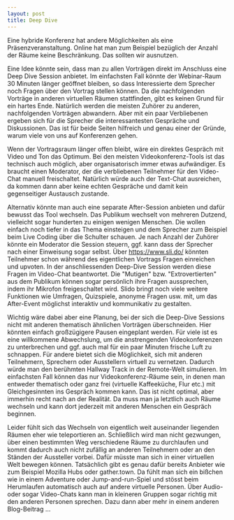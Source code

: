 ```yaml
---
layout: post
title: Deep Dive
---
```


Eine hybride Konferenz hat andere Möglichkeiten als eine Präsenzveranstaltung. Online hat man zum Beispiel bezüglich der Anzahl der Räume keine Beschränkung. Das sollten wir ausnutzen.

Eine Idee könnte sein, dass man zu allen Vorträgen direkt im Anschluss eine Deep Dive Session anbietet. Im einfachsten Fall könnte der Webinar-Raum 30 Minuten länger geöffnet bleiben, so dass Interessierte dem Sprecher noch Fragen über den Vortrag stellen können. Da die nachfolgenden Vorträge in anderen virtuellen Räumen stattfinden, gibt es keinen Grund für ein hartes Ende. Natürlich werden die meisten Zuhörer zu anderen, nachfolgenden Vorträgen abwandern. Aber mit ein paar Verbliebenen ergeben sich für die Sprecher die interessantesten Gespräche und Diskussionen. Das ist für beide Seiten hilfreich und genau einer der Gründe, warum viele von uns auf Konferenzen gehen.

Wenn der Vortragsraum länger offen bleibt, wäre ein direktes Gespräch mit Video und Ton das Optimum. Bei den meisten Videokonferenz-Tools ist das technisch auch möglich, aber organisatorisch immer etwas aufwändiger. Es braucht einen Moderator, der die verbliebenen Teilnehmer für den Video-Chat manuell freischaltet. Natürlich würde auch der Text-Chat ausreichen, da kommen dann aber keine echten Gespräche und damit kein gegenseitiger Austausch zustande.   

Alternativ könnte man auch eine separate After-Session anbieten und dafür bewusst das Tool wechseln. Das Publikum wechselt von mehreren Dutzend, vielleicht sogar hunderten zu einigen wenigen Menschen. Die wollen einfach noch tiefer in das Thema einsteigen und dem Sprecher zum Beispiel beim Live Coding über die Schulter schauen. Je nach Anzahl der Zuhörer könnte ein Moderator die Session steuern, ggf. kann dass der Sprecher nach einer Einweisung sogar selbst. Über https://www.sli.do/ könnten Teilnehmer schon während des eigentlichen Vortrags Fragen einreichen und upvoten. In der anschliessenden Deep-Dive Session werden diese Fragen im Video-Chat beantwortet. Die "Mutigen" bzw. "Extrovertierten" aus dem Publikum können sogar persönlich ihre Fragen aussprechen, indem ihr Mikrofon freigeschaltet wird. Slido bringt noch viele weitere Funktionen wie Umfragen, Quizspiele, anonyme Fragen usw. mit, um das After-Event möglichst interaktiv und kommunikativ zu gestalten.

Wichtig wäre dabei aber eine Planung, bei der sich die Deep-Dive Sessions nicht mit anderen thematisch ähnlichen Vorträgen überschneiden. Hier könnten einfach großzügigere Pausen eingeplant werden. Für viele ist es eine willkommene Abwechslung, um die anstrengenden Videokonferenzen zu unterbrechen und ggf. auch mal für ein paar Minuten frische Luft zu schnappen. Für andere bietet sich die Möglichkeit, sich mit anderen Teilnehmern, Sprechern oder Ausstellern virtuell zu vernetzen. Dadurch würde man den berühmten Hallway Track in der Remote-Welt simulieren. Im einfachsten Fall können das nur Videokonferenz-Räume sein, in denen man entweder thematisch oder ganz frei (virtuelle Kaffeeküche, Flur etc.) mit Gleichgesinnten ins Gespräch kommen kann. Das ist nicht optimal, aber immerhin recht nach an der Realität. Da muss man ja letztlich auch Räume wechseln und kann dort jederzeit mit anderen Menschen ein Gespräch beginnen. 

Leider fühlt sich das Wechseln von eigentlich weit auseinander liegenden Räumen eher wie teleportieren an. Schließlich wird man nicht gezwungen, über einen bestimmten Weg verschiedene Räume zu durchlaufen und kommt dadurch auch nicht zufällig an anderen Teilnehmern oder an den Ständen der Aussteller vorbei. Dafür müsste man sich in einer virtuellen Welt bewegen können. Tatsächlich gibt es genau dafür bereits Anbieter wie zum Beispiel Mozilla Hubs oder gather.town. Da fühlt man sich ein bißchen wie in einem Adventure oder Jump-and-run-Spiel und stösst beim Herumlaufen automatisch auch auf andere virtuelle Personen. Über Audio- oder sogar Video-Chats kann man in kleineren Gruppen sogar richtig mit den anderen Personen sprechen. Dazu dann aber mehr in einem anderen Blog-Beitrag ...